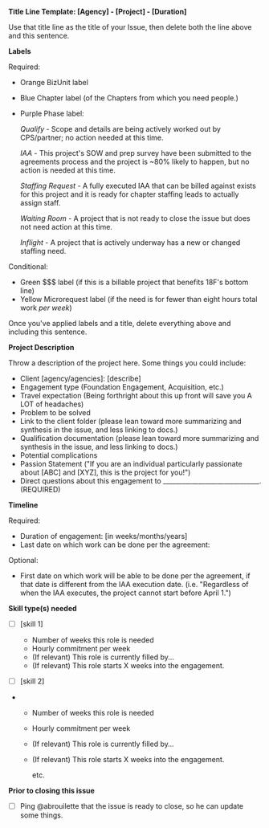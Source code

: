 <!-- please remove whatever sections/lines in this aren't relevant -->
**Title Line Template: [Agency] - [Project] - [Duration]**

Use that title line as the title of your Issue, then delete both the line above and this sentence.

**Labels**

Required:

- Orange BizUnit label
- Blue Chapter label (of the Chapters from which you need people.)
- Purple Phase label:

    *Qualify* - Scope and details are being actively worked out by CPS/partner; no action needed at this time.
    
    *IAA* - This project's SOW and prep survey have been submitted to the agreements process and the project is ~80% likely to happen, but no action is needed at this time. 
    
    *Staffing Request* - A fully executed IAA that can be billed against exists for this project and it is ready for chapter staffing leads to actually assign staff.
    
    *Waiting Room* - A project that is not ready to close the issue but does not need action at this time.
    
    *Inflight* - A project that is actively underway has a new or changed staffing need.

Conditional:

- Green $$$ label (if this is a billable project that benefits 18F&#39;s bottom line)
- Yellow Microrequest label (if the need is for fewer than eight hours total work _per week_)

Once you've applied labels and a title, delete everything above and including this sentence.

**Project Description**

Throw a description of the project here.  Some things you could include:

- Client [agency/agencies]: [describe]
- Engagement type (Foundation Engagement, Acquisition, etc.)
- Travel expectation (Being forthright about this up front will save you A LOT of headaches)
- Problem to be solved
- Link to the client folder (please lean toward more summarizing and synthesis in the issue, and less linking to docs.)
- Qualification documentation (please lean toward more summarizing and synthesis in the issue, and less linking to docs.)
- Potential complications
- Passion Statement ("If you are an individual particularly passionate about [ABC] and [XYZ], this is the project for you!")
- Direct questions about this engagement to ______________________________. (REQUIRED)

**Timeline**

Required:

- Duration of engagement: [in weeks/months/years]
- Last date on which work can be done per the agreement:

Optional: 
- First date on which work will be able to be done per the agreement, if that date is different from the IAA execution date. (i.e. "Regardless of when the IAA executes, the project cannot start before April 1.")

**Skill type(s) needed**

- [ ] [skill 1]

  - Number of weeks this role is needed
  - Hourly commitment per week
  - (If relevant) This role is currently filled by...
  - (If relevant) This role starts X weeks into the engagement.

- [ ] [skill 2]

-
  - Number of weeks this role is needed
  - Hourly commitment per week
  - (If relevant) This role is currently filled by…
  - (If relevant) This role starts X weeks into the engagement.

     etc.

**Prior to closing this issue**

- [ ] Ping @abrouilette that the issue is ready to close, so he can update some things.

